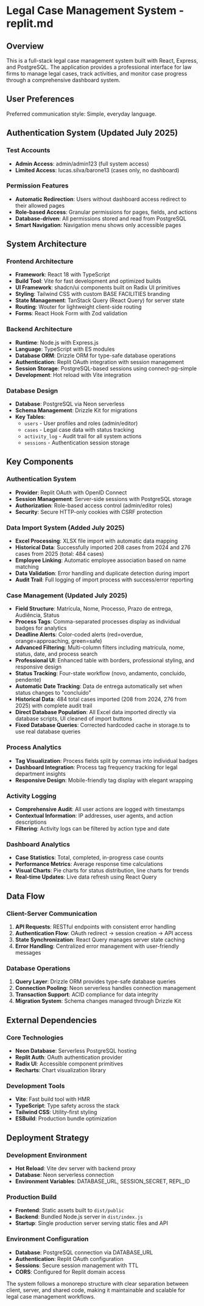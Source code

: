 # Legal Case Management System - replit.md

## Overview

This is a full-stack legal case management system built with React, Express, and PostgreSQL. The application provides a professional interface for law firms to manage legal cases, track activities, and monitor case progress through a comprehensive dashboard system.

## User Preferences

Preferred communication style: Simple, everyday language.

## Authentication System (Updated July 2025)

### Test Accounts
- **Admin Access**: admin/admin123 (full system access)
- **Limited Access**: lucas.silva/barone13 (cases only, no dashboard)

### Permission Features
- **Automatic Redirection**: Users without dashboard access redirect to their allowed pages
- **Role-based Access**: Granular permissions for pages, fields, and actions
- **Database-driven**: All permissions stored and read from PostgreSQL
- **Smart Navigation**: Navigation menu shows only accessible pages

## System Architecture

### Frontend Architecture
- **Framework**: React 18 with TypeScript
- **Build Tool**: Vite for fast development and optimized builds
- **UI Framework**: shadcn/ui components built on Radix UI primitives
- **Styling**: Tailwind CSS with custom BASE FACILITIES branding
- **State Management**: TanStack Query (React Query) for server state
- **Routing**: Wouter for lightweight client-side routing
- **Forms**: React Hook Form with Zod validation

### Backend Architecture
- **Runtime**: Node.js with Express.js
- **Language**: TypeScript with ES modules
- **Database ORM**: Drizzle ORM for type-safe database operations
- **Authentication**: Replit OAuth integration with session management
- **Session Storage**: PostgreSQL-based sessions using connect-pg-simple
- **Development**: Hot reload with Vite integration

### Database Design
- **Database**: PostgreSQL via Neon serverless
- **Schema Management**: Drizzle Kit for migrations
- **Key Tables**:
  - `users` - User profiles and roles (admin/editor)
  - `cases` - Legal case data with status tracking
  - `activity_log` - Audit trail for all system actions
  - `sessions` - Authentication session storage

## Key Components

### Authentication System
- **Provider**: Replit OAuth with OpenID Connect
- **Session Management**: Server-side sessions with PostgreSQL storage
- **Authorization**: Role-based access control (admin/editor roles)
- **Security**: Secure HTTP-only cookies with CSRF protection

### Data Import System (Added July 2025)
- **Excel Processing**: XLSX file import with automatic data mapping
- **Historical Data**: Successfully imported 208 cases from 2024 and 276 cases from 2025 (total: 484 cases)
- **Employee Linking**: Automatic employee association based on name matching
- **Data Validation**: Error handling and duplicate detection during import
- **Audit Trail**: Full logging of import process with success/error reporting

### Case Management (Updated July 2025)
- **Field Structure**: Matrícula, Nome, Processo, Prazo de entrega, Audiência, Status
- **Process Tags**: Comma-separated processes display as individual badges for analytics
- **Deadline Alerts**: Color-coded alerts (red=overdue, orange=approaching, green=safe)
- **Advanced Filtering**: Multi-column filters including matrícula, nome, status, date, and process search
- **Professional UI**: Enhanced table with borders, professional styling, and responsive design
- **Status Tracking**: Four-state workflow (novo, andamento, concluido, pendente)
- **Automatic Date Tracking**: Data de entrega automatically set when status changes to "concluído"
- **Historical Data**: 484 total cases imported (208 from 2024, 276 from 2025) with complete audit trail
- **Direct Database Population**: All Excel data imported directly via database scripts, UI cleaned of import buttons
- **Fixed Database Queries**: Corrected hardcoded cache in storage.ts to use real database queries

### Process Analytics
- **Tag Visualization**: Process fields split by commas into individual badges
- **Dashboard Integration**: Process tag frequency tracking for legal department insights
- **Responsive Design**: Mobile-friendly tag display with elegant wrapping

### Activity Logging
- **Comprehensive Audit**: All user actions are logged with timestamps
- **Contextual Information**: IP addresses, user agents, and action descriptions
- **Filtering**: Activity logs can be filtered by action type and date

### Dashboard Analytics
- **Case Statistics**: Total, completed, in-progress case counts
- **Performance Metrics**: Average response time calculations
- **Visual Charts**: Pie charts for status distribution, line charts for trends
- **Real-time Updates**: Live data refresh using React Query

## Data Flow

### Client-Server Communication
1. **API Requests**: RESTful endpoints with consistent error handling
2. **Authentication Flow**: OAuth redirect → session creation → API access
3. **State Synchronization**: React Query manages server state caching
4. **Error Handling**: Centralized error management with user-friendly messages

### Database Operations
1. **Query Layer**: Drizzle ORM provides type-safe database queries
2. **Connection Pooling**: Neon serverless handles connection management
3. **Transaction Support**: ACID compliance for data integrity
4. **Migration System**: Schema changes managed through Drizzle Kit

## External Dependencies

### Core Technologies
- **Neon Database**: Serverless PostgreSQL hosting
- **Replit Auth**: OAuth authentication provider
- **Radix UI**: Accessible component primitives
- **Recharts**: Chart visualization library

### Development Tools
- **Vite**: Fast build tool with HMR
- **TypeScript**: Type safety across the stack
- **Tailwind CSS**: Utility-first styling
- **ESBuild**: Production bundle optimization

## Deployment Strategy

### Development Environment
- **Hot Reload**: Vite dev server with backend proxy
- **Database**: Neon serverless connection
- **Environment Variables**: DATABASE_URL, SESSION_SECRET, REPL_ID

### Production Build
- **Frontend**: Static assets built to `dist/public`
- **Backend**: Bundled Node.js server in `dist/index.js`
- **Startup**: Single production server serving static files and API

### Environment Configuration
- **Database**: PostgreSQL connection via DATABASE_URL
- **Authentication**: Replit OAuth configuration
- **Sessions**: Secure session management with TTL
- **CORS**: Configured for Replit domain access

The system follows a monorepo structure with clear separation between client, server, and shared code, making it maintainable and scalable for legal case management workflows.